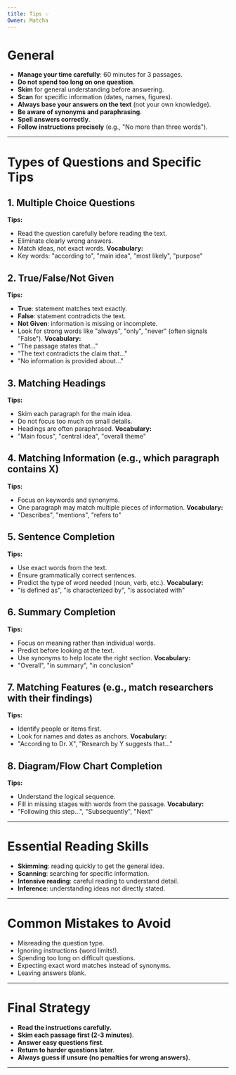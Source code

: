 ```yaml
---
title: Tips 💡
Owner: Matcha
---
```

# General
- **Manage your time carefully**: 60 minutes for 3 passages.
- **Do not spend too long on one question**.
- **Skim** for general understanding before answering.
- **Scan** for specific information (dates, names, figures).
- **Always base your answers on the text** (not your own knowledge).
- **Be aware of synonyms and paraphrasing**.
- **Spell answers correctly**.
- **Follow instructions precisely** (e.g., "No more than three words").
---
# Types of Questions and Specific Tips
## 1. Multiple Choice Questions
**Tips:**
- Read the question carefully before reading the text.
- Eliminate clearly wrong answers.
- Match ideas, not exact words.
**Vocabulary:**
- Key words: "according to", "main idea", "most likely", "purpose"
## 2. True/False/Not Given
**Tips:**
- **True**: statement matches text exactly.
- **False**: statement contradicts the text.
- **Not Given**: information is missing or incomplete.
- Look for strong words like "always", "only", "never" (often signals "False").
**Vocabulary:**
- "The passage states that..."
- "The text contradicts the claim that..."
- "No information is provided about..."
## 3. Matching Headings
**Tips:**
- Skim each paragraph for the main idea.
- Do not focus too much on small details.
- Headings are often paraphrased.
**Vocabulary:**
- "Main focus", "central idea", "overall theme"
## 4. Matching Information (e.g., which paragraph contains X)
**Tips:**
- Focus on keywords and synonyms.
- One paragraph may match multiple pieces of information.
**Vocabulary:**
- "Describes", "mentions", "refers to"
## 5. Sentence Completion
**Tips:**
- Use exact words from the text.
- Ensure grammatically correct sentences.
- Predict the type of word needed (noun, verb, etc.).
**Vocabulary:**
- "is defined as", "is characterized by", "is associated with"
## 6. Summary Completion
**Tips:**
- Focus on meaning rather than individual words.
- Predict before looking at the text.
- Use synonyms to help locate the right section.
**Vocabulary:**
- "Overall", "in summary", "in conclusion"
## 7. Matching Features (e.g., match researchers with their findings)
**Tips:**
- Identify people or items first.
- Look for names and dates as anchors.
**Vocabulary:**
- "According to Dr. X", "Research by Y suggests that..."
## 8. Diagram/Flow Chart Completion
**Tips:**
- Understand the logical sequence.
- Fill in missing stages with words from the passage.
**Vocabulary:**
- "Following this step...", "Subsequently", "Next"
---
# Essential Reading Skills
- **Skimming**: reading quickly to get the general idea.
- **Scanning**: searching for specific information.
- **Intensive reading**: careful reading to understand detail.
- **Inference**: understanding ideas not directly stated.
---
# Common Mistakes to Avoid
- Misreading the question type.
- Ignoring instructions (word limits!).
- Spending too long on difficult questions.
- Expecting exact word matches instead of synonyms.
- Leaving answers blank.
---
# Final Strategy
- **Read the instructions carefully.**
- **Skim each passage first (2-3 minutes)**.
- **Answer easy questions first**.
- **Return to harder questions later**.
- **Always guess if unsure (no penalties for wrong answers).**
---
